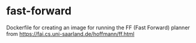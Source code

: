 # fast-forward
Dockerfile for creating an image for running the FF (Fast Forward) planner from https://fai.cs.uni-saarland.de/hoffmann/ff.html
